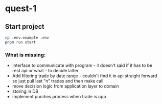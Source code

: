 # quest-1

## Start project

```bash
cp .env.example .env
pnpm run start
```

### What is missing:

- Interface to communicate with program - it doesn't said if it has to be rest api or what - to decide latter
- Add filtering trade by date range - couldn't find it in api straight forward so just pull last "n" trades and then make call
- move decision logic from application layer to domain
- storing in DB
- implement purches process when trade is upp

